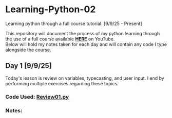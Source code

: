 # Learning-Python-02
Learning python through a full course tutorial. [9/9/25 - Present]

This repository will document the process of my python learning through the use of a full course available [**HERE**](https://www.youtube.com/watch?v=ix9cRaBkVe0) on YouTube.  
Below will hold my notes taken for each day and will contain any code I type alongside the course.

## Day 1 [9/9/25]

Today's lesson is review on variables, typecasting, and user input. I end by performing multiple exercises regarding these topics.

### Code Used: [Review01.py](Review01.py)

### Notes:

